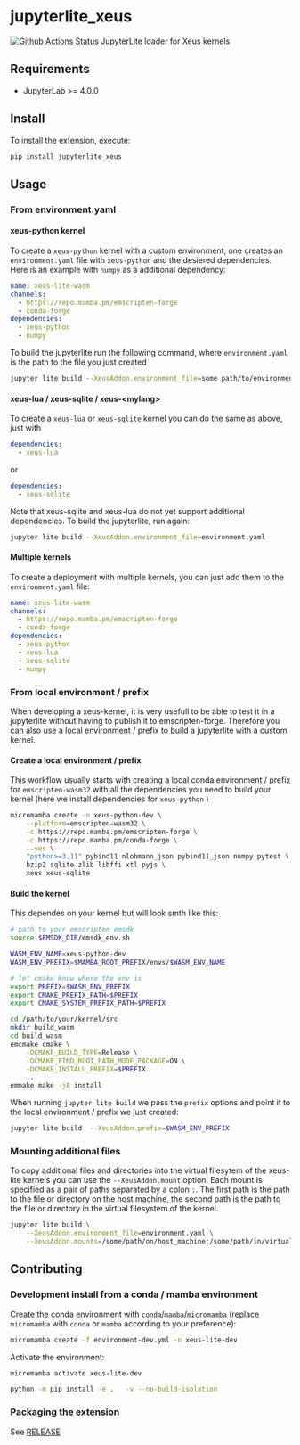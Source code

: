 # jupyterlite_xeus

[![Github Actions Status](https://github.com/jupyterlite/xeus/workflows/Build/badge.svg)](https://github.com/jupyterlite/xeus/actions/workflows/build.yml)
JupyterLite loader for Xeus kernels

## Requirements

- JupyterLab >= 4.0.0

## Install

To install the extension, execute:

```bash
pip install jupyterlite_xeus
```

## Usage

### From environment.yaml

#### xeus-python kernel
To create a `xeus-python` kernel with a custom environment, one creates an `environment.yaml` file with  `xeus-python` and the desiered dependencies. Here is an example with `numpy` as a additional dependency:

```yaml
name: xeus-lite-wasm
channels:
  - https://repo.mamba.pm/emscripten-forge 
  - conda-forge
dependencies:
  - xeus-python 
  - numpy
```
To build the jupyterlite run the following command, where `environment.yaml` is the path to the file you just created


```bash
jupyter lite build --XeusAddon.environment_file=some_path/to/environment.yaml
```

#### xeus-lua / xeus-sqlite / xeus-\<mylang\> 

To create a `xeus-lua` or `xeus-sqlite` kernel you can
do the same as above, just with 
```yaml
dependencies:
  - xeus-lua
```
or
```yaml
dependencies:
  - xeus-sqlite
```

Note that xeus-sqlite and xeus-lua do not yet support additional dependencies.
To build the jupyterlite, run again:

```bash
jupyter lite build --XeusAddon.environment_file=environment.yaml
```


#### Multiple kernels

To create a deployment with multiple kernels, you can just add them to the `environment.yaml` file:

```yaml
name: xeus-lite-wasm
channels:
  - https://repo.mamba.pm/emscripten-forge 
  - conda-forge
dependencies:
  - xeus-python 
  - xeus-lua
  - xeus-sqlite
  - numpy
```

### From local environment / prefix

When developing a xeus-kernel, it is very usefull to be able to test it in a jupyterlite without having to publish it to emscripten-forge. Therefore you can also use a local environment / prefix to build a jupyterlite with a custom kernel. 


#### Create a local environment / prefix

This workflow usually starts with creating a local conda environment / prefix for `emscripten-wasm32` with all the dependencies you need to build your kernel (here we install dependencies for `xeus-python` )

```bash
micromamba create -n xeus-python-dev \
    --platform=emscripten-wasm32 \
    -c https://repo.mamba.pm/emscripten-forge \
    -c https://repo.mamba.pm/conda-forge \
    --yes \
    "python>=3.11" pybind11 nlohmann_json pybind11_json numpy pytest \
    bzip2 sqlite zlib libffi xtl pyjs \
    xeus xeus-sqlite 
```
#### Build the kernel

This dependes on your kernel but will look smth like this:

```bash
# path to your emscripten emsdk
source $EMSDK_DIR/emsdk_env.sh

WASM_ENV_NAME=xeus-python-dev
WASM_ENV_PREFIX=$MAMBA_ROOT_PREFIX/envs/$WASM_ENV_NAME

# let cmake know where the env is
export PREFIX=$WASM_ENV_PREFIX
export CMAKE_PREFIX_PATH=$PREFIX
export CMAKE_SYSTEM_PREFIX_PATH=$PREFIX

cd /path/to/your/kernel/src
mkdir build_wasm
cd build_wasm
emcmake cmake \
    -DCMAKE_BUILD_TYPE=Release \
    -DCMAKE_FIND_ROOT_PATH_MODE_PACKAGE=ON \
    -DCMAKE_INSTALL_PREFIX=$PREFIX 
    ..
emmake make -j8 install
```
When running `jupyter lite build` we pass the `prefix` options and point it to the local environment / prefix we just created:

```bash
jupyter lite build  --XeusAddon.prefix=$WASM_ENV_PREFIX 
```

### Mounting additional files

To copy additional files and directories into the virtual filesytem of the xeus-lite kernels you can use the `--XeusAddon.mount` option. 
Each mount is specified as a pair of paths separated by a colon `:`. The first path is the path to the file or directory on the host machine, the second path is the path to the file or directory in the virtual filesystem of the kernel.

```bash
jupyter lite build \
    --XeusAddon.environment_file=environment.yaml \
    --XeusAddon.mounts=/some/path/on/host_machine:/some/path/in/virtual/filesystem 
```




## Contributing

### Development install from a conda / mamba environment

Create the conda environment with `conda`/`mamba`/`micromamba` (replace `micromamba` with `conda` or `mamba` according to your preference):


```bash
micromamba create -f environment-dev.yml -n xeus-lite-dev
```

Activate the environment:

```bash
micromamba activate xeus-lite-dev
```


```bash
python -m pip install -e .   -v --no-build-isolation
```


### Packaging the extension

See [RELEASE](RELEASE.md)
